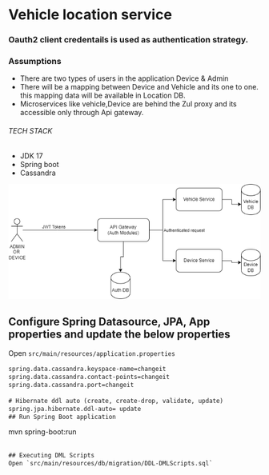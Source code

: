 # Vehicle location service
### Oauth2 client credentails is used as authentication strategy.
### Assumptions
- There are two types of users in the application Device & Admin
- There will be a mapping between Device and Vehicle and its one to one. this mapping data will be available in Location DB.
- Microservices like vehicle,Device are behind the Zul proxy and its accessible only through Api gateway.

###### TECH STACK
- JDK 17
- Spring boot  
- Cassandra

![Architecture](architecture.png)

## Configure Spring Datasource, JPA, App properties and update the below properties
Open `src/main/resources/application.properties` 
```
spring.data.cassandra.keyspace-name=changeit
spring.data.cassandra.contact-points=changeit
spring.data.cassandra.port=changeit

# Hibernate ddl auto (create, create-drop, validate, update)
spring.jpa.hibernate.ddl-auto= update
## Run Spring Boot application
```
mvn spring-boot:run
```

## Executing DML Scripts
Open `src/main/resources/db/migration/DDL-DMLScripts.sql` 
```
